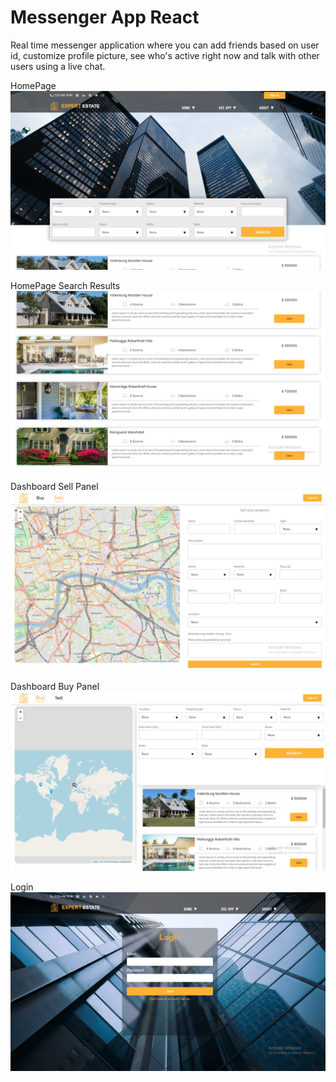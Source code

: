 # Messenger App React

Real time messenger application where you can add friends based on user id, customize profile picture, see who's active right now and talk with other users using a live chat.

HomePage
![DHCP FSM](https://github.com/GabrielDamian/portfolio/blob/main/src/images/global_Wiki_github/real-estate/1.png)

HomePage Search Results
![DHCP FSM](https://github.com/GabrielDamian/portfolio/blob/main/src/images/global_Wiki_github/real-estate/2.png)

Dashboard Sell Panel
![DHCP FSM](https://github.com/GabrielDamian/portfolio/blob/main/src/images/global_Wiki_github/real-estate/3.png)

Dashboard Buy Panel
![DHCP FSM](https://github.com/GabrielDamian/portfolio/blob/main/src/images/global_Wiki_github/real-estate/4.png)

Login
![DHCP FSM](https://github.com/GabrielDamian/portfolio/blob/main/src/images/global_Wiki_github/real-estate/5.png)
